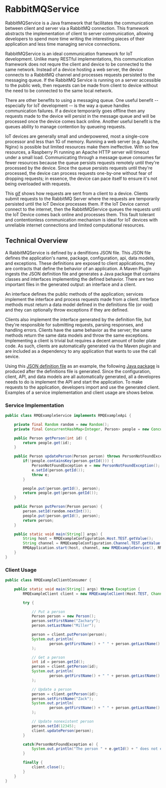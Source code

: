 # RabbitMQService

RabbitMQService is a Java framework that facilitates the communication between client and server via a RabbitMQ connection.  This framework abstracts the implementation of client to server communication, allowing developers to spend more time writing the interesting pieces of their application and less time managing service connections. 

RabbitMQService is an ideal communication framework for IoT development. Unlike many RESTful implementations, this communication framework does not requre the client and device to be connected to the same network. Instead of a device hosting a web server, the device connects to a RabbitMQ channel and processes requests persisted to the messaging queue.  If the RabbitMQ Service is running on a server accessible to the public web, then requests can be made from client to device without the need to be connected to the same local network. 

There are other benefits to using a messaging queue. One useful benefit -- especially for IoT development -- is the way a queue handles communication failures.  If a device temporarily goes offline then any requests made to the device will persist in the message queue and will be processed once the device comes back online. Another useful benefit is the queues ability to manage contention by queueing requests.

IoT devices are generally small and underpowered, most a single-core processor and less than 1G of memory. Running a web server (e.g. Apache, Nginx) is possible but limited resources make them ineffective.  With so few resources, a Raspberry Pi running an Apache HTTP server will timeout under a small load. Communicating through a message queue consumes far fewer resources because the queue persists requests remotely until they're processed by the device.  Since the queue persists requests until they're processed, the device can process requests one-by-one without fear of dropping requests; in essence, the device can pace itself to ensure it's not being overloaded with requests.

This [gif](https://i.imgur.com/SPD3CGt.gif) shows how requests are sent from a client to a device. Clients submit requests to the RabbitMQ Server where the requests are temporarily persisted until the IoT Device processes them.  If the IoT Device cannot connect to the internet, then the RabbitMQService queues the requests until the IoT Device comes back online and processes them. This fault tolerant and contentionless communication mechanism is ideal for IoT devices with unreliable internet connections and limited computational resources. 

## Technical Overview

A RabbitMQService is defined by a denifitions JSON file.  This JSON file defines the application's name, package, configuration, api, data models, and exceptions. These definitions are exposed to client applications, they are contracts that define the behavior of an application. A Maven Plugin ingests the JSON definition file and generates a Java package that contains classes and interfaces implementing the defined behavior. There are two important files in the generated output: an interface and a client.  

An interface defines the public methods of the application; services implement the interface and process requests made from a client. Interface methods must return a data model defined in the definitions file (or void) and they can optionally throw exceptions if they are defined. 

Clients also implement the interface generated by the definition file, but they're responsible for submitting requests, parsing responses, and handling errors. Clients have the same behavior as the server; the same methods return the same data models and throw the same exceptions. Implementing a client is trivial but requires a decent amount of boiler plate code. As such, clients are automatically generated via the Maven plugin and are included as a dependency to any application that wants to use the call sevice.  

Using this [JSON definition file](https://github.com/zmiller91/RMQExample/blob/master/src/main/resources/definition.json) as an example, the following [Java package](https://github.com/zmiller91/RMQExample/tree/master/target/generated-sources/rmqsplugin/com/zm/rmqexample) is produced after the definitions file is generated.  Since the configuration, client, API, and data models are all automatically generated, all a developres needs to do is implement the API and start the application. To make requests to the application, developers import and use the generated client. Examples of a service implementation and client usage are shows below. 

### Service Implementation

```java
public class RMQExampleService implements RMQExampleApi {

    private final Random random = new Random();
    private final ConcurrentHashMap<Integer, Person> people = new ConcurrentHashMap<>();

    public Person getPerson(int id) {
        return people.get(id);
    }

    public Person updatePerson(Person person) throws PersonNotFoundException {
        if(!people.containsKey(person.getId())) {
            PersonNotFoundException e = new PersonNotFoundException();
            e.setId(person.getId());
            throw e;
        }

        people.put(person.getId(), person);
        return people.get(person.getId());
    }

    public Person putPerson(Person person) {
        person.setId(random.nextInt());
        people.put(person.getId(), person);
        return person;
    }

    public static void main(String[] args) {
        String host = RMQExampleConfiguration.Host.TEST.getValue();
        String channel = RMQExampleConfiguration.Channel.TEST.getValue();
        RMQApplication.start(host, channel, new RMQExampleService(), RMQExampleApi.class);
    }
}
``` 

### Client Usage

```java
public class RMQExampleClientConsumer {

    public static void main(String[] args) throws Exception {
        RMQExampleClient client = new RMQExampleClient(Host.TEST, Channel.TEST);

        try {

            // Put a person
            Person person = new Person();
            person.setFirstName("Zachary");
            person.setLastName("Miller");

            person = client.putPerson(person);
            System.out.println(
                    person.getFirstName() + " " + person.getLastName() + " (" + person.getId() + ")"
            );

            // Get a person
            int id = person.getId();
            person = client.getPerson(id);
            System.out.println(
                    person.getFirstName() + " " + person.getLastName() + " (" + person.getId() + ")"
            );

            // Update a person
            person = client.getPerson(id);
            person.setFirstName("Zack");
            System.out.println(
                    person.getFirstName() + " " + person.getLastName() + " (" + person.getId() + ")"
            );

            // Update nonexistent person
            person.setId(12345);
            client.updatePerson(person);
        }

        catch(PersonNotFoundException e) {
            System.out.println("The person " + e.getId() + " does not exist.");
        }

        finally {
            client.close();
        }
    }
}
```